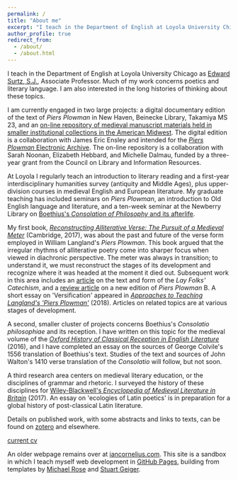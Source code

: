 ```yaml
---
permalink: /
title: "About me"
excerpt: "I teach in the Department of English at Loyola University Chicago"
author_profile: true
redirect_from: 
  - /about/
  - /about.html
---
```


I teach in the Department of English at Loyola University Chicago as [Edward Surtz, S.J.](https://www.luc.edu/english/surtz.shtml), Associate Professor. 
Much of my work concerns poetics and literary language. 
I am also interested in the long histories of thinking about these topics. 

I am currently engaged in two large projects: 
a digital documentary edition of the text of *Piers Plowman* in New Haven, Beinecke Library, Takamiya MS 23, 
and an [on-line repository of medieval manuscript materials held in smaller institutional collections in the American Midwest](https://peripheralmss.org/blog/). 
The digital edition is a collaboration with James Eric Ensley and intended for the [*Piers Plowman* Electronic Archive](http://piers.chass.ncsu.edu/). 
The on-line repository is a collaboration with Sarah Noonan, Elizabeth Hebbard, and Michelle Dalmau, funded by a three-year grant from the Council on Library and Information Resources. 

At Loyola I regularly teach an introduction to literary reading and a first-year interdisciplinary humanities survey (antiquity and Middle Ages), plus upper-division courses in medieval English and European literature. 
My graduate teaching has included seminars on *Piers Plowman*, an introduction to Old English language and literature, and a ten-week seminar at the Newberry Library on [Boethius's *Consolation of Philosophy* and its afterlife](https://icornelius.github.io/boethius2019/).

My first book, [*Reconstructing Alliterative Verse: The Pursuit of a Medieval Meter*](http://www.cambridge.org/9781107154100) (Cambridge, 2017), was about the past and future of the verse form employed in William Langland's *Piers Plowman*. 
This book argued that the irregular rhythms of alliterative poetry come into sharper focus when viewed in diachronic perspective. 
The meter was always in transition; 
to understand it, we must reconstruct the stages of its development and recognize where it was headed at the moment it died out.
Subsequent work in this area includes 
an [article](https://academic.oup.com/res/article-abstract/70/293/14/5232559) on the text and form of the *Lay Folks' Catechism*, 
and a [review article](https://www.brepolsonline.net/doi/10.1484/J.YLS.5.116161) on a new edition of *Piers Plowman* B. 
A short essay on 'Versification' appeared in [*Approaches to Teaching Langland's 'Piers Plowman'*](https://www.mla.org/Publications/Bookstore/Approaches-to-Teaching-World-Literature/Approaches-to-Teaching-Langland-s-Piers-Plowman) (2018). 
Articles on related topics are at various stages of development. 

A second, smaller cluster of projects concerns Boethius's *Consolatio philosophiae* and its reception. 
I have written on this topic for the medieval volume of the [*Oxford History of Classical Reception in English Literature*](https://www.oxfordscholarship.com/view/10.1093/acprof:oso/9780199587230.001.0001/acprof-9780199587230-chapter-14) (2016), 
and I have completed an essay on the sources of George Colvile's 1556 translation of Boethius's text. 
Studies of the text and sources of John Walton's 1410 verse translation of the *Consolatio* will follow, but not soon. 

A third research area centers on medieval literary education, or the disciplines of grammar and rhetoric. 
I surveyed the history of these disciplines for [Wiley-Blackwell's *Encyclopedia of Medieval Literature in Britain*](https://onlinelibrary.wiley.com/doi/abs/10.1002/9781118396957.wbemlb492) (2017). 
An essay on 'ecologies of Latin poetics' is in preparation for a global history of post-classical Latin literature. 

Details on published work, with some abstracts and links to texts, can be found on [zotero](https://www.zotero.org/irc7) and elsewhere. 

[current cv](https://icornelius.github.io/files/cornelius-cv.pdf)

An older webpage remains over at [iancornelius.com](https://www.iancornelius.com). 
This site is a sandbox in which I teach myself web development in [GitHub Pages](https://pages.github.com/), building from templates by [Michael Rose](https://mademistakes.com/) and [Stuart Geiger](http://stuartgeiger.com/).
